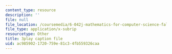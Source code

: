 ```yaml
---
content_type: resource
description: ''
file: null
file_location: /coursemedia/6-042j-mathematics-for-computer-science-fall-2010/ac9859021720759e81c34fb559326caa_SmFwFdESMHI.srt
file_type: application/x-subrip
resourcetype: Other
title: 3play caption file
uid: ac985902-1720-759e-81c3-4fb559326caa
---
```

